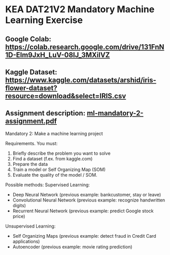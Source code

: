 # KEA DAT21V2 Mandatory Machine Learning Exercise

## Google Colab: https://colab.research.google.com/drive/131FnN1D-Elm9JxH_LuV-08IJ_3MXilVZ

## Kaggle Dataset: https://www.kaggle.com/datasets/arshid/iris-flower-dataset?resource=download&select=IRIS.csv

## Assignment description: [ml-mandatory-2-assignment.pdf](https://github.com/SirMeows/py-ml-mand-2-cnn-iris/files/10122707/ml-mandatory-2-assignment.pdf)

Mandatory 2: Make a machine learning project

Requirements. You must:
1. Briefly describe the problem you want to solve
2. Find a dataset (f.ex. from kaggle.com)
3. Prepare the data
4. Train a model or Self Organizing Map (SOM)
5. Evaluate the quality of the model / SOM.
 
Possible methods:
Supervised Learning:
- Deep Neural Network (previous example: bankcustomer, stay or leave)
- Convolutional Neural Network (previous example: recognize handwritten digits)
- Recurrent Neural Network (previous example: predict Google stock price)

Unsupervised Learning:
- Self Organizing Maps (previous example: detect fraud in Credit Card applications)
- Autoencoder (previous example: movie rating prediction)
